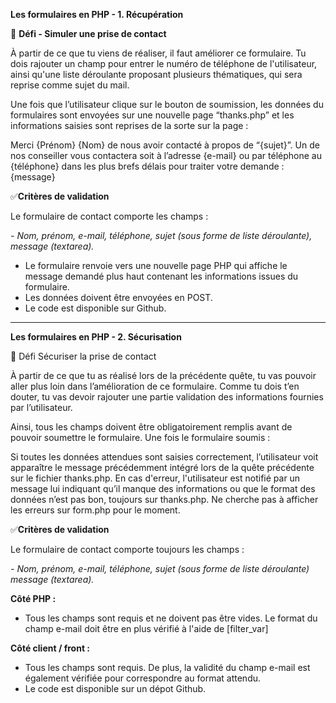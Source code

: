 **Les formulaires en PHP - 1. Récupération**

💪 **Défi - Simuler une prise de contact**

À partir de ce que tu viens de réaliser, il faut améliorer ce formulaire. Tu dois rajouter un champ pour entrer le numéro de téléphone de l'utilisateur, ainsi qu'une liste déroulante proposant plusieurs thématiques, qui sera reprise comme sujet du mail.

Une fois que l’utilisateur clique sur le bouton de soumission, les données du formulaires sont envoyées sur une nouvelle page “thanks.php” et les informations saisies sont reprises de la sorte sur la page :

Merci {Prénom} {Nom} de nous avoir contacté à propos de “{sujet}”.
Un de nos conseiller vous contactera soit à l’adresse {e-mail} ou par téléphone au {téléphone} dans les plus brefs délais pour traiter votre demande : {message}

✅**Critères de validation**

Le formulaire de contact comporte les champs :

_- Nom, prénom, e-mail, téléphone, sujet (sous forme de liste déroulante), message (textarea)._

- Le formulaire renvoie vers une nouvelle page PHP qui affiche le message demandé plus haut contenant les informations issues du formulaire.
- Les données doivent être envoyées en POST.
- Le code est disponible sur Github.

____________________


**Les formulaires en PHP - 2. Sécurisation**

💪 Défi
Sécuriser la prise de contact

À partir de ce que tu as réalisé lors de la précédente quête, tu vas pouvoir aller plus loin dans l’amélioration de ce formulaire. Comme tu dois t’en douter, tu vas devoir rajouter une partie validation des informations fournies par l’utilisateur.

Ainsi, tous les champs doivent être obligatoirement remplis avant de pouvoir soumettre le formulaire. Une fois le formulaire soumis :

Si toutes les données attendues sont saisies correctement, l’utilisateur voit apparaître le message précédemment intégré lors de la quête précédente sur le fichier thanks.php.
En cas d'erreur, l'utilisateur est notifié par un message lui indiquant qu’il manque des informations ou que le format des données n’est pas bon, toujours sur thanks.php. Ne cherche pas à afficher les erreurs sur form.php pour le moment.

✅**Critères de validation**

Le formulaire de contact comporte toujours les champs :

_- Nom, prénom, e-mail, téléphone, sujet (sous forme de liste déroulante) message (textarea)._

**Côté PHP :**
- Tous les champs sont requis et ne doivent pas être vides. Le format du champ e-mail doit être en plus vérifié à l'aide de [filter_var]

**Côté client / front :**
- Tous les champs sont requis. De plus, la validité du champ e-mail est également vérifiée pour correspondre au format attendu.
- Le code est disponible sur un dépot Github.
